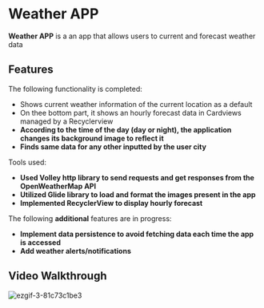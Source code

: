 # Weather APP

**Weather APP** is a an app that allows users to current and forecast weather data 

## Features

The following functionality is completed:

- Shows current weather information of the current location as a default
- On thee bottom part, it shows an hourly forecast data in Cardviews managed by a Recyclerview
- **According to the time of the day (day or night), the application changes its background image to reflect it**
- **Finds same data for any other inputted by the user city**
 
Tools used:

- **Used Volley http library to send requests and get responses from the OpenWeatherMap API**
- **Utilized Glide library to load and format the images present in the app**
- **Implemented RecyclerView to display hourly forecast**

The following **additional** features are in progress:

-  **Implement data persistence to avoid fetching data each time the app is accessed**
-  **Add weather alerts/notifications**

## Video Walkthrough

![ezgif-3-81c73c1be3](https://user-images.githubusercontent.com/73020531/195437247-ee7ff333-636e-4ee6-bdba-59b47d0f7166.gif)


